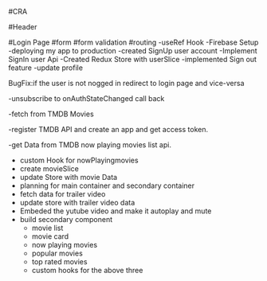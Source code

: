 #CRA

#Header

#Login Page
#form
#form validation
#routing
-useRef Hook
-Firebase Setup
-deploying my app to production
-created SignUp user account
-Implement SignIn user Api
-Created Redux Store with userSlice
-implemented Sign out feature
-update profile

BugFix:if the user is not nogged in redirect to login page and vice-versa

-unsubscribe to onAuthStateChanged call back

-fetch from TMDB Movies
  
  -register TMDB API and create an app and get access token.

  -get Data from TMDB now playing movies list api.

  - custom Hook for nowPlayingmovies
  - create movieSlice
  - update Store with movie Data
  - planning for main container and secondary container
  - fetch data for trailer video
  - update store with trailer video data
  - Embeded the yutube video and make it autoplay and mute
  - build secondary component
    - movie list
     - movie card
    - now playing movies
    - popular movies
    - top rated movies
    - custom hooks for the above three
    
  
  


